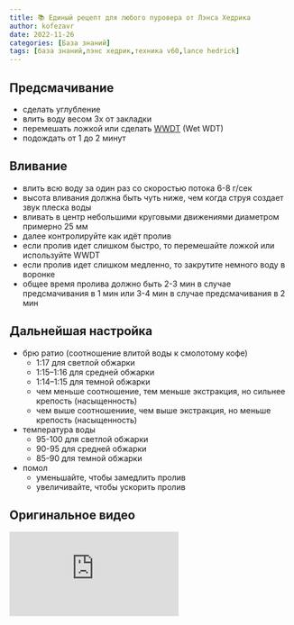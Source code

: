 ```yaml
---
title: 📚 Единый рецепт для любого пуровера от Лэнса Хедрика
author: kofezavr
date: 2022-11-26
categories: [База знаний]
tags: [база знаний,лэнс хедрик,техника v60,lance hedrick]
--- 
```

## Предсмачивание
- сделать углубление
- влить воду весом 3х от закладки
- перемешать ложкой или сделать [WWDT](#) (Wet WDT)
- подождать от 1 до 2 минут

## Вливание
- влить всю воду за один раз со скоростью потока 6-8 г/сек
- высота вливания должна быть чуть ниже, чем когда струя создает звук плеска воды
- вливать в центр небольшими круговыми движениями диаметром примерно 25 мм
- далее контролируйте как идёт пролив
- если пролив идет слишком быстро, то перемешайте ложкой или используйте WWDT
- если пролив идет слишком медленно, то закрутите немного воду в воронке
- общее время пролива должно быть 2-3 мин в случае предсмачивания в 1 мин или 3-4 мин в случае предсмачивания в 2 мин
<!--more-->

## Дальнейшая настройка
- брю ратио (соотношение влитой воды к смолотому кофе)
	- 1:17 для светлой обжарки
	- 1:15–1:16 для средней обжарки
	- 1:14–1:15 для темной обжарки
	- чем меньше соотношение, тем меньше экстракция, но сильнее крепость (насыщенность)
	- чем выше соотношениие, чем выше экстракция, но меньше крепость (насыщенность)
- температура воды
	- 95-100 для светлой обжарки
	- 90-95 для средней обжарки
	- 85-90 для темной обжарки
- помол
	- уменьшайте, чтобы замедлить пролив
	- увеличивайте, чтобы ускорить пролив

## Оригинальное видео
<p><div class="youtube-wrapper"><iframe src="https://www.youtube.com/embed/BG5Tc8MR2_4" title="YouTube video player" frameborder="0" allow="accelerometer; autoplay; clipboard-write; encrypted-media; gyroscope; picture-in-picture" allowfullscreen></iframe></div></p>